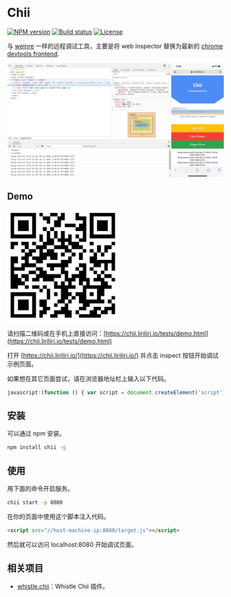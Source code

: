 # Chii

[![NPM version][npm-image]][npm-url]
[![Build status][travis-image]][travis-url]
[![License][license-image]][npm-url]

[npm-image]: https://img.shields.io/npm/v/chii.svg
[npm-url]: https://npmjs.org/package/chii
[travis-image]: https://img.shields.io/travis/liriliri/chii.svg
[travis-url]: https://travis-ci.org/liriliri/chii
[license-image]: https://img.shields.io/npm/l/chii.svg

与 [weinre](https://people.apache.org/~pmuellr/weinre/docs/latest/Home.html) 一样的远程调试工具，主要是将 web inspector 替换为最新的 [chrome devtools frontend](https://github.com/ChromeDevTools/devtools-frontend).


![Chii](screenshot.jpg)

## Demo

![Demo](./qrcode.png)

请扫描二维码或在手机上直接访问：[https://chii.liriliri.io/tests/demo.html](https://chii.liriliri.io/tests/demo.html)

打开 [https://chii.liriliri.io/](https://chii.liriliri.io/) 并点击 inspect 按钮开始调试示例页面。

如果想在其它页面尝试，请在浏览器地址栏上输入以下代码。

```javascript
javascript:(function () { var script = document.createElement('script'); script.src="//chii.liriliri.io/target.js"; document.body.appendChild(script); })();
```

## 安装

可以通过 npm 安装。

```bash
npm install chii -g
```

## 使用 

用下面的命令开启服务。

```bash
chii start -p 8080
```

在你的页面中使用这个脚本注入代码。


```html
<script src="//host-machine-ip:8080/target.js"></script>
```

然后就可以访问 localhost:8080 开始调试页面。

## 相关项目

* [whistle.chii](https://github.com/liriliri/whistle.chii)：Whistle Chii 插件。
